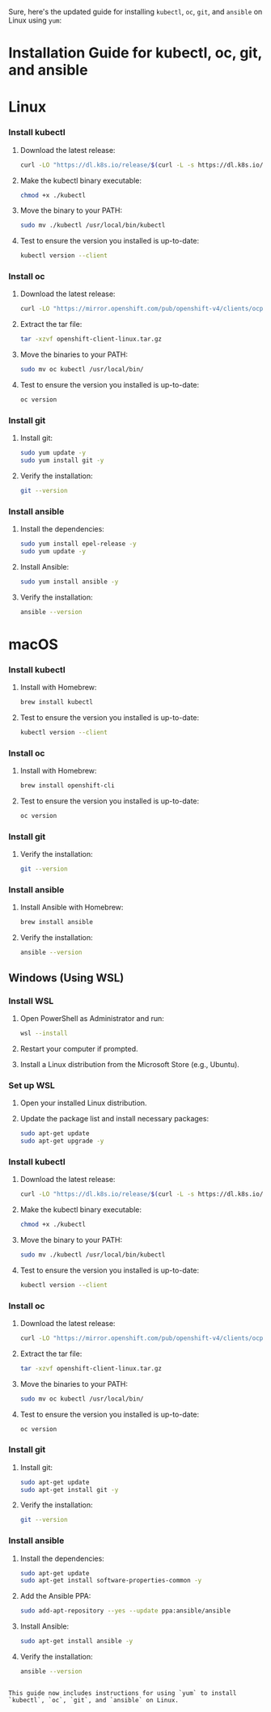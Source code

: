 Sure, here's the updated guide for installing `kubectl`, `oc`, `git`, and `ansible` on Linux using `yum`:

Installation Guide for kubectl, oc, git, and ansible
===============================================================================

# Linux

### Install kubectl
1. Download the latest release:
    ```sh
    curl -LO "https://dl.k8s.io/release/$(curl -L -s https://dl.k8s.io/release/stable.txt)/bin/linux/amd64/kubectl"
    ```

2. Make the kubectl binary executable:
    ```sh
    chmod +x ./kubectl
    ```

3. Move the binary to your PATH:
    ```sh
    sudo mv ./kubectl /usr/local/bin/kubectl
    ```

4. Test to ensure the version you installed is up-to-date:
    ```sh
    kubectl version --client
    ```

### Install oc
1. Download the latest release:
    ```sh
    curl -LO "https://mirror.openshift.com/pub/openshift-v4/clients/ocp/latest/openshift-client-linux.tar.gz"
    ```

2. Extract the tar file:
    ```sh
    tar -xzvf openshift-client-linux.tar.gz
    ```

3. Move the binaries to your PATH:
    ```sh
    sudo mv oc kubectl /usr/local/bin/
    ```

4. Test to ensure the version you installed is up-to-date:
    ```sh
    oc version
    ```

### Install git
1. Install git:
    ```sh
    sudo yum update -y
    sudo yum install git -y
    ```

2. Verify the installation:
    ```sh
    git --version
    ```

### Install ansible
1. Install the dependencies:
    ```sh
    sudo yum install epel-release -y
    sudo yum update -y
    ```

2. Install Ansible:
    ```sh
    sudo yum install ansible -y
    ```

3. Verify the installation:
    ```sh
    ansible --version
    ```

# macOS

### Install kubectl
1. Install with Homebrew:
    ```sh
    brew install kubectl
    ```

2. Test to ensure the version you installed is up-to-date:
    ```sh
    kubectl version --client
    ```

### Install oc
1. Install with Homebrew:
    ```sh
    brew install openshift-cli
    ```

2. Test to ensure the version you installed is up-to-date:
    ```sh
    oc version
    ```

### Install git
1. Verify the installation:
    ```sh
    git --version
    ```

### Install ansible
1. Install Ansible with Homebrew:
    ```sh
    brew install ansible
    ```

2. Verify the installation:
    ```sh
    ansible --version
    ```

## Windows (Using WSL)

### Install WSL
1. Open PowerShell as Administrator and run:
    ```sh
    wsl --install
    ```

2. Restart your computer if prompted.

3. Install a Linux distribution from the Microsoft Store (e.g., Ubuntu).

### Set up WSL
1. Open your installed Linux distribution.

2. Update the package list and install necessary packages:
    ```sh
    sudo apt-get update
    sudo apt-get upgrade -y
    ```

### Install kubectl
1. Download the latest release:
    ```sh
    curl -LO "https://dl.k8s.io/release/$(curl -L -s https://dl.k8s.io/release/stable.txt)/bin/linux/amd64/kubectl"
    ```

2. Make the kubectl binary executable:
    ```sh
    chmod +x ./kubectl
    ```

3. Move the binary to your PATH:
    ```sh
    sudo mv ./kubectl /usr/local/bin/kubectl
    ```

4. Test to ensure the version you installed is up-to-date:
    ```sh
    kubectl version --client
    ```

### Install oc
1. Download the latest release:
    ```sh
    curl -LO "https://mirror.openshift.com/pub/openshift-v4/clients/ocp/latest/openshift-client-linux.tar.gz"
    ```

2. Extract the tar file:
    ```sh
    tar -xzvf openshift-client-linux.tar.gz
    ```

3. Move the binaries to your PATH:
    ```sh
    sudo mv oc kubectl /usr/local/bin/
    ```

4. Test to ensure the version you installed is up-to-date:
    ```sh
    oc version
    ```

### Install git
1. Install git:
    ```sh
    sudo apt-get update
    sudo apt-get install git -y
    ```

2. Verify the installation:
    ```sh
    git --version
    ```

### Install ansible
1. Install the dependencies:
    ```sh
    sudo apt-get update
    sudo apt-get install software-properties-common -y
    ```

2. Add the Ansible PPA:
    ```sh
    sudo add-apt-repository --yes --update ppa:ansible/ansible
    ```

3. Install Ansible:
    ```sh
    sudo apt-get install ansible -y
    ```

4. Verify the installation:
    ```sh
    ansible --version
    ```
```

This guide now includes instructions for using `yum` to install `kubectl`, `oc`, `git`, and `ansible` on Linux.